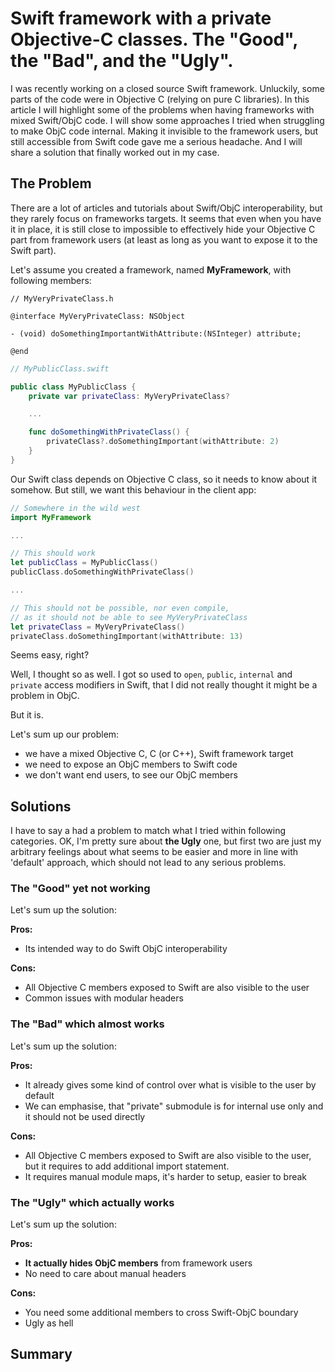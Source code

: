 # Swift framework with a private Objective-C classes. The "Good", the "Bad", and the "Ugly".

I was recently working on a closed source Swift framework. Unluckily, some parts of the code were in Objective C (relying on pure C libraries). In this article I will highlight some of the problems when having frameworks with mixed Swift/ObjC code. I will show some approaches I tried when struggling to make ObjC code internal. Making it invisible to the framework users, but still accessible from Swift code gave me a serious headache. And I will share a solution that finally worked out in my case.

## The Problem

There are a lot of articles and tutorials about Swift/ObjC interoperability, but they rarely focus on frameworks targets. It seems that even when you have it in place, it is still close to impossible to effectively hide your Objective C part from framework users (at least as long as you want to expose it to the Swift part).

Let's assume you created a framework, named **MyFramework**, with following members:

```objc
// MyVeryPrivateClass.h

@interface MyVeryPrivateClass: NSObject

- (void) doSomethingImportantWithAttribute:(NSInteger) attribute;

@end
```

```swift
// MyPublicClass.swift

public class MyPublicClass {
    private var privateClass: MyVeryPrivateClass?

    ...

    func doSomethingWithPrivateClass() {
        privateClass?.doSomethingImportant(withAttribute: 2)
    }
}
```

Our Swift class depends on Objective C class, so it needs to know about it somehow. But still, we want this behaviour in the client app:

```swift
// Somewhere in the wild west
import MyFramework

...

// This should work
let publicClass = MyPublicClass()
publicClass.doSomethingWithPrivateClass()

...

// This should not be possible, nor even compile,
// as it should not be able to see MyVeryPrivateClass
let privateClass = MyVeryPrivateClass()
privateClass.doSomethingImportant(withAttribute: 13)
```

Seems easy, right?

Well, I thought so as well. I got so used to `open`, `public`, `internal` and `private` access modifiers in Swift, that I did not really thought it might be a problem in ObjC.

But it is.

Let's sum up our problem:

- we have a mixed Objective C, C (or C++), Swift framework target
- we need to expose an ObjC members to Swift code
- we don't want end users, to see our ObjC members

## Solutions

I have to say a had a problem to match what I tried within following categories. OK, I'm pretty sure about **the Ugly** one, but first two are just my arbitrary feelings about what seems to be easier and more in line with 'default' approach, which should not lead to any serious problems.

### The "Good" yet not working



Let's sum up the solution:

**Pros:**
+ Its intended way to do Swift ObjC interoperability

**Cons:**
+ All Objective C members exposed to Swift are also visible to the user
+ Common issues with modular headers

### The "Bad" which almost works

Let's sum up the solution:

**Pros:**
+ It already gives some kind of control over what is visible to the user by default
+ We can emphasise, that "private" submodule is for internal use only and it should not be used directly

**Cons:**
+ All Objective C members exposed to Swift are also visible to the user, but it requires to add additional import statement.
+ It requires manual module maps, it's harder to setup, easier to break

### The "Ugly" which actually works

Let's sum up the solution:

**Pros:**
+ **It actually hides ObjC members** from framework users
+ No need to care about manual headers

**Cons:**
+ You need some additional members to cross Swift-ObjC boundary
+ Ugly as hell

## Summary
